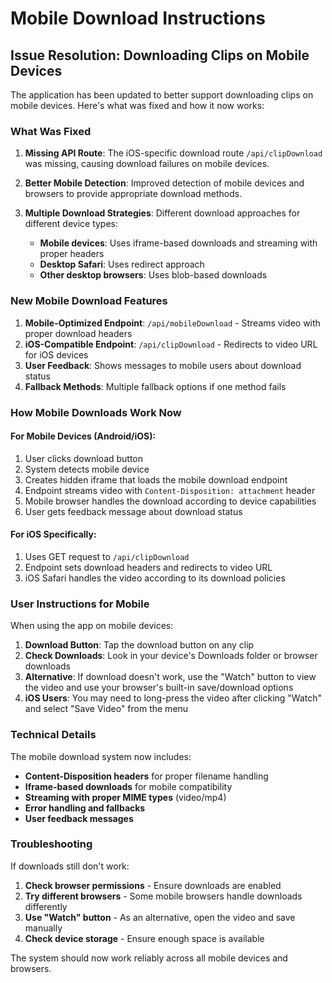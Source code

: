 # Mobile Download Instructions

## Issue Resolution: Downloading Clips on Mobile Devices

The application has been updated to better support downloading clips on mobile devices. Here's what was fixed and how it now works:

### What Was Fixed

1. **Missing API Route**: The iOS-specific download route `/api/clipDownload` was missing, causing download failures on mobile devices.

2. **Better Mobile Detection**: Improved detection of mobile devices and browsers to provide appropriate download methods.

3. **Multiple Download Strategies**: Different download approaches for different device types:
    - **Mobile devices**: Uses iframe-based downloads and streaming with proper headers
    - **Desktop Safari**: Uses redirect approach
    - **Other desktop browsers**: Uses blob-based downloads

### New Mobile Download Features

1. **Mobile-Optimized Endpoint**: `/api/mobileDownload` - Streams video with proper download headers
2. **iOS-Compatible Endpoint**: `/api/clipDownload` - Redirects to video URL for iOS devices
3. **User Feedback**: Shows messages to mobile users about download status
4. **Fallback Methods**: Multiple fallback options if one method fails

### How Mobile Downloads Work Now

#### For Mobile Devices (Android/iOS):

1. User clicks download button
2. System detects mobile device
3. Creates hidden iframe that loads the mobile download endpoint
4. Endpoint streams video with `Content-Disposition: attachment` header
5. Mobile browser handles the download according to device capabilities
6. User gets feedback message about download status

#### For iOS Specifically:

1. Uses GET request to `/api/clipDownload`
2. Endpoint sets download headers and redirects to video URL
3. iOS Safari handles the video according to its download policies

### User Instructions for Mobile

When using the app on mobile devices:

1. **Download Button**: Tap the download button on any clip
2. **Check Downloads**: Look in your device's Downloads folder or browser downloads
3. **Alternative**: If download doesn't work, use the "Watch" button to view the video and use your browser's built-in save/download options
4. **iOS Users**: You may need to long-press the video after clicking "Watch" and select "Save Video" from the menu

### Technical Details

The mobile download system now includes:

-   **Content-Disposition headers** for proper filename handling
-   **Iframe-based downloads** for mobile compatibility
-   **Streaming with proper MIME types** (video/mp4)
-   **Error handling and fallbacks**
-   **User feedback messages**

### Troubleshooting

If downloads still don't work:

1. **Check browser permissions** - Ensure downloads are enabled
2. **Try different browsers** - Some mobile browsers handle downloads differently
3. **Use "Watch" button** - As an alternative, open the video and save manually
4. **Check device storage** - Ensure enough space is available

The system should now work reliably across all mobile devices and browsers.
